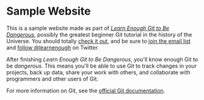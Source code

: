 # Sample Website

This is a sample website made as part of [_Learn Enough Git to Be
Dangerous_](https://www.learnenough.com/git-tutorial), possibly the greatest
beginner Git tutorial in the history of the Universe. You should totally [
check it out](https://www.learnenough.com/git-tutorial), and be sure to [join
the email list](https://www.learnenough.com/#email_list) and [follow @learnenough](http://twitter.com/learnenough) on Twitter.

After finishing _Learn Enough Git to Be Dangerous_, you'll know enough Git
to be _dangerous_. This means you'll be able to use Git to track changes in
your projects, back up data, share your work with others, and collaborate
with programmers and other users of Git.

For more information on Git, see the
[official Git documentation](https://git-scm.com/).
